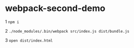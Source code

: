# webpack-second-demo
1  `npm i`

2  `./node_modules/.bin/webpack src/index.js dist/bundle.js`

3  `open dist/index.html`
